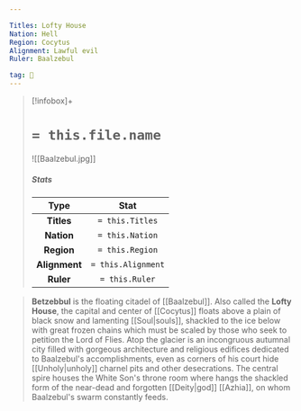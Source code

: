 ```yaml
---

Titles: Lofty House
Nation: Hell
Region: Cocytus
Alignment: Lawful evil
Ruler: Baalzebul

tag: 🌃
---
```


> [!infobox]+
> #  `= this.file.name`
> ![[Baalzebul.jpg]]
> ##### Stats
> Type | Stat |
> :---:|:---:|
> **Titles** | `= this.Titles` |
> **Nation** | `= this.Nation` |
> **Region** | `= this.Region` |
> **Alignment** | `= this.Alignment` |
> **Ruler** | `= this.Ruler` |



> **Betzebbul** is the floating citadel of [[Baalzebul]].  Also called the **Lofty House**, the capital and center of [[Cocytus]] floats above a plain of black snow and lamenting [[Soul|souls]], shackled to the ice below with great frozen chains which must be scaled by those who seek to petition the Lord of Flies.  Atop the glacier is an incongruous autumnal city filled with gorgeous architecture and religious edifices dedicated to Baalzebul's accomplishments, even as corners of his court hide [[Unholy|unholy]] charnel pits and other desecrations.  The central spire houses the White Son's throne room where hangs the shackled form of the near-dead and forgotten [[Deity|god]] [[Azhia]], on whom Baalzebul's swarm constantly feeds.








